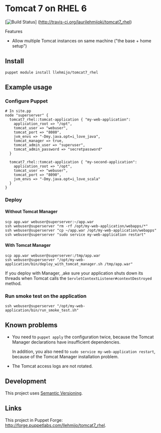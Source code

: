 # Tomcat 7 on RHEL 6
[![Build Status](https://secure.travis-ci.org/laurilehmijoki/tomcat7_rhel.png)]
(http://travis-ci.org/laurilehmijoki/tomcat7_rhel)

Features

* Allow multiple Tomcat instances on same machine ("the base + home setup")

## Install

    puppet module install llehmijo/tomcat7_rhel

## Example usage

### Configure Puppet

    # In site.pp
    node "superserver" {
      tomcat7_rhel::tomcat-application { "my-web-application":
        application_root => "/opt",
        tomcat_user => "webuser",
        tomcat_port => "8080",
        jvm_envs => "-Dmy.java.opt=i_love_java",
        tomcat_manager => true,
        tomcat_admin_user => "superuser",
        tomcat_admin_password => "secretpassword"
      }

      tomcat7_rhel::tomcat-application { "my-second-application":
        application_root => "/opt",
        tomcat_user => "webuser",
        tomcat_port => "8090",
        jvm_envs => "-Dmy.java.opt=i_love_scala"
      }
    }

### Deploy

#### Without Tomcat Manager

    scp app.war webuser@superserver:~/app.war
    ssh webuser@superserver "rm -rf /opt/my-web-application/webapps/*"
    ssh webuser@superserver "cp ~/app.war /opt/my-web-application/webapps"
    ssh webuser@superserver "sudo service my-web-application restart"

#### With Tomcat Manager

    scp app.war webuser@superserver:/tmp/app.war
    ssh webuser@superserver "/opt/my-web-application/bin/deploy_with_tomcat_manager.sh /tmp/app.war"
    
If you deploy with Manager, ,ake sure your application shuts down its threads when Tomcat calls the 
`ServletContextListener#contextDestroyed` method.

### Run smoke test on the application

    ssh webuser@superserver "/opt/my-web-application/bin/run_smoke_test.sh"

## Known problems

* You need to `puppet apply` the configuration twice,
  because the Tomcat Manager declarations have insufficient dependencies.

  In addition, you also need to `sudo service my-web-application restart`, because of the
  Tomcat Manager installation problem.

* The Tomcat access logs are not rotated.

## Development

This project uses [Semantic Versioning](http://semver.org).

## Links

This project in Puppet Forge:
<http://forge.puppetlabs.com/llehmijo/tomcat7_rhel>.
